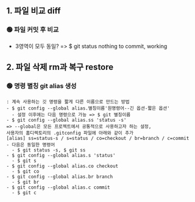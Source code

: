 ## 1. 파일 비교 diff 
### 🟢 파일 커밋 후 비교
- 3영역이 모두 동일? => $ git status nothing to commit, working
## 2. 파일 삭제 rm과 복구 restore
### 🟢 명령 별칭 git alias 생성
```
: 계속 사용하는 깃 명령을 짧게 다른 이름으로 만드는 방법
- $ git config --global alias.별칭이름'원명령어--긴 옵션-짧은 옵션'
  - 설정 이후에는 다음 명령으로 가능 => $ git 별칭이름
- $ git config --global alias.ss 'status -s'
=> --global은 모든 프로젝트에서 공통적으로 사용하고자 하는 설정,
사용자의 홈디렉토리의 .gitconfig 파일에 아래와 같이 추가
[alias] ss=status-s / s=status / co=checkout / br=branch / c=commit
- 다음은 동일한 명령어
  - $ git status -s, $ git ss
- $ git config --global alias.s 'status'
  - $ git s
- $ git config --global alias.co checkout
  - $ git co
- $ git config --global alias.br branch
  - $ git br
- $ git config --global alias.c commit
  - $ git c
```
  

